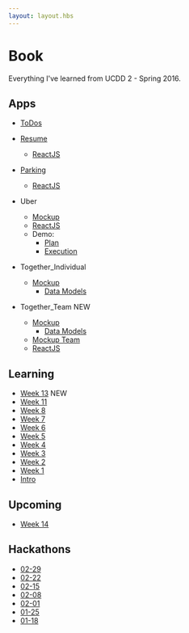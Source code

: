 ```yaml
---
layout: layout.hbs
---
```


# Book

Everything I've learned from UCDD 2 - Spring 2016.

## Apps
* [ToDos](apps/todos/)
* [Resume](apps/resume/)
  * [ReactJS](apps/resume/react)
* [Parking](apps/parking/)
  * [ReactJS](apps/parking/react)
* Uber
  * [Mockup](apps/uber/mockup)
  * [ReactJS](apps/uber/)
  * Demo:
    * [Plan](apps/uber/demo/plan.html)
    * [Execution](apps/uber/demo/execution.html)

* Together_Individual
  * [Mockup](apps/togetherMe/mockup)
    * [Data Models](apps/togetherMe/mockup/data.html)
* Together_Team <span class="chip red">NEW</span>
  * [Mockup](apps/together)
    * [Data Models](apps/together/mockup/data.html)
  * [Mockup Team](apps/together/mockup-team)
  * [ReactJS](apps/together)

## Learning
* [Week 13](learning/week13) <span class="chip red">NEW</span>
* [Week 11](learning/week11)  
* [Week 8](learning/week8)
* [Week 7](learning/week7)
* [Week 6](learning/week6)
* [Week 5](learning/week5)
* [Week 4](learning/week4)
* [Week 3](learning/week3)
* [Week 2](learning/week2)
* [Week 1](learning/week1)
* [Intro](learning/intro)

## Upcoming
* [Week 14](learning/week14)

## Hackathons
* [02-29](hackathons/02-29)
* [02-22](hackathons/02-22)
* [02-15](hackathons/02-15)
* [02-08](hackathons/02-08)
* [02-01](hackathons/02-01)
* [01-25](hackathons/01-25)
* [01-18](hackathons/01-18)
